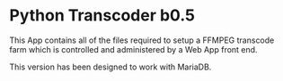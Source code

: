 # Python Transcoder b0.5 #

This App contains all of the files required to setup a FFMPEG transcode farm which is controlled and administered by a Web App front end.

This version has been designed to work with MariaDB.